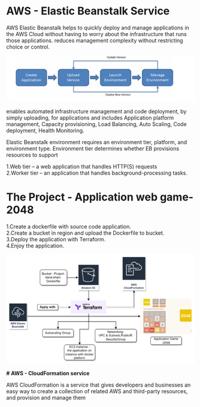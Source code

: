 # **AWS - Elastic Beanstalk Service**

AWS Elastic Beanstalk helps to quickly deploy and manage applications in the AWS Cloud without having to worry about the infrastructure that runs those applications. reduces management complexity without restricting choice or control.


![](pictures/img.png)


enables automated infrastructure management and code deployment, by simply uploading, for applications and includes Application platform management, Capacity provisioning, Load Balancing, Auto Scaling, Code deployment, Health Monitoring.

Elastic Beanstalk environment requires an environment tier, platform, and environment type. Environment tier determines whether EB provisions resources to support

  1.Web tier – a web application that handles HTTP(S) requests    
  2.Worker tier – an application that handles background-processing tasks.


# **The Project - Application web game-2048**

  1.Create a dockerfile with source code application.    
  2.Create a bucket in region and upload the Dockerfile to bucket.   
  3.Deploy the application with Terraform.   
  4.Enjoy the application.


![](pictures/img_1.png)


**# AWS - CloudFormation service**

AWS CloudFormation is a service that gives developers and businesses an easy way to create a collection of related AWS and third-party resources, and provision and manage them